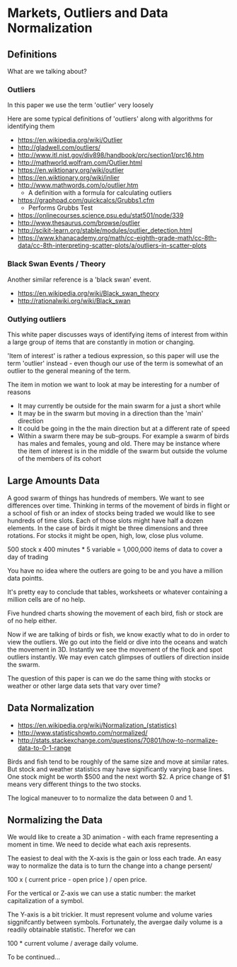 
Markets, Outliers and Data Normalization
===

## Definitions
What are we talking about?

### Outliers

In this paper we use the term 'outlier' very loosely

Here are some typical definitions of 'outliers' along with algorithms for identifying them

* https://en.wikipedia.org/wiki/Outlier
* http://gladwell.com/outliers/
* http://www.itl.nist.gov/div898/handbook/prc/section1/prc16.htm
* http://mathworld.wolfram.com/Outlier.html
* https://en.wiktionary.org/wiki/outlier
* https://en.wiktionary.org/wiki/inlier
* http://www.mathwords.com/o/outlier.htm
	* A definition with a formula for calculating outliers
* https://graphpad.com/quickcalcs/Grubbs1.cfm
	* Performs Grubbs Test
* https://onlinecourses.science.psu.edu/stat501/node/339
* http://www.thesaurus.com/browse/outlier
* http://scikit-learn.org/stable/modules/outlier_detection.html
* https://www.khanacademy.org/math/cc-eighth-grade-math/cc-8th-data/cc-8th-interpreting-scatter-plots/a/outliers-in-scatter-plots

### Black Swan Events / Theory

Another similar reference is a 'black swan' event.

* https://en.wikipedia.org/wiki/Black_swan_theory
* http://rationalwiki.org/wiki/Black_swan

### Outlying outliers

This white paper discusses ways of identifying items of interest from within a large group of items that are constantly in motion or changing.

'Item of interest' is rather a tedious expression, so this paper will use the term 'outlier' instead - even though our use of the term is somewhat of an outlier to the general meaning of the term.

The item in motion we want to look at may be interesting for a number of reasons

* It may currently be outside for the main swarm for a just a short while
* It may be in the swarm but moving in a direction than the 'main' direction
* It could be going in the the main direction but at a different rate of speed
* Within a swarm there may be sub-groups. For example a swarm of birds has males and females, young and old. There may be instance where the item of interest is in the middle of the swarm but outside the volume of the members of its cohort


## Large Amounts Data

A good swarm of things has hundreds of members. We want to see differences over time. Thinking in terms of the movement of birds in flight or a school of fish or an index of stocks being traded we would like to see hundreds of time slots. Each of those slots might have half a dozen elements. In the case of birds it might be three dimensions and three rotations. For stocks it might be open, high, low, close plus volume.

500 stock x 400 minutes * 5 variable = 1,000,000 items of data to cover a day of trading

You have no idea where the outlers are going to be and you have a million data pointts.

It's pretty eay to conclude that tables, worksheets or whatever containing a million cells are of no help.

Five hundred charts showing the movement of each bird, fish or stock are of no help either.

Now if we are talking of birds or fish, we know exactly what to do in order to view the outliers. We go out into the field or dive into the oceans and watch the movement in 3D. Instantly we see the movement of the flock and spot outliers instantly. We may even catch glimpses of outliers of direction inside the swarm.

The question of this paper is can we do the same thing with stocks or weather or other large data sets that vary over time?


## Data Normalization

* https://en.wikipedia.org/wiki/Normalization_(statistics)
* http://www.statisticshowto.com/normalized/
* http://stats.stackexchange.com/questions/70801/how-to-normalize-data-to-0-1-range

Birds and fish tend to be roughly of the same size and move at similar rates. But stock and weather statistics may have significantly varying base lines. One stock might be worth $500 and the next worth $2. A price change of $1 means very different things to the two stocks.

The logical maneuver to to normalize the data between 0 and 1.


## Normalizing the Data

We would like to create a 3D animation - with each frame representing a moment in time. We need to decide what each axis represents.

The easiest to deal with the X-axis is the gain or loss each trade.  An easy way to normalize the data is to turn the change into a change persent/

100 x ( current price - open price ) / open price.

For the vertical or Z-axis we can use a static number: the market capitalization of a symbol.

The Y-axis is a bit trickier.  It must represent volume and volume varies siggnifcantly between symbols. Fortunately, the avergae daily volume is a readily obtainable statistic. Therefor we can

100 * current volume / average daily volume.



To be continued...







